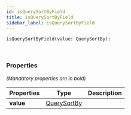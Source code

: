 ```yaml
---
id: isQuerySortByField
title: isQuerySortByField
sidebar_label: isQuerySortByField
---
```


```tsx
isQuerySortByField(value: QuerySortBy): 
```
<br/>



### Properties

<font size="2"><i>(Mandatory properties are in bold)</i></font>

| Properties | Type | Description |
| --------- | ---- | ----------- |
| **value** | [QuerySortBy](/framework-api/types/QuerySortBy.md) |  |
